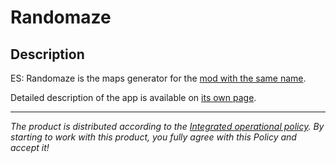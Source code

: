# Randomaze

## Description

ES: Randomaze is the maps generator for the [mod with the same name](https://moddb.com/mods/esrm).

Detailed description of the app is available on [its own page](https://adslbarxatov.github.io/Randomaze).

---

*The product is distributed according to the [Integrated operational policy](https://adslbarxatov.github.io/IOP).
By starting to work with this product, you fully agree with this Policy and accept it!*
